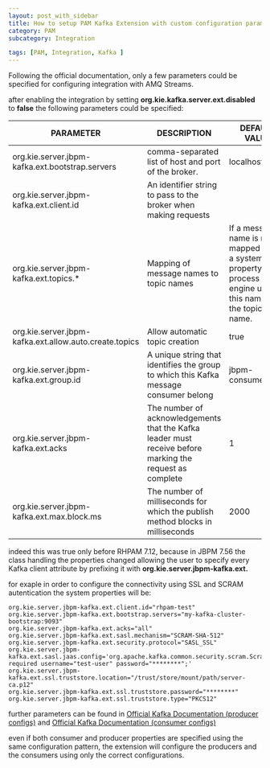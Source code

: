 ```yaml
---
layout: post_with_sidebar
title: How to setup PAM Kafka Extension with custom configuration parameters
category: PAM
subcategory: Integration

tags: [PAM, Integration, Kafka ]
---
```


Following the official documentation, only a few parameters could be specified for configuring integration with AMQ Streams.

after enabling the integration by setting **org.kie.kafka.server.ext.disabled** to **false** the following parameters could be specified:

| PARAMETER | DESCRIPTION | DEFAULT VALUE | OPTIONAL |
| --------- | ----------- | ------------- | -------- |
| org.kie.server.jbpm-kafka.ext.bootstrap.servers | comma-separated list of host and port of the broker. | localhost:9092 | false |
| org.kie.server.jbpm-kafka.ext.client.id | An identifier string to pass to the broker when making requests | | true |
| org.kie.server.jbpm-kafka.ext.topics.* | Mapping of message names to topic names | If a message name is not mapped using a system property, the process engine uses this name as the topic name. | true |
| org.kie.server.jbpm-kafka.ext.allow.auto.create.topics | Allow automatic topic creation | true | true |
| org.kie.server.jbpm-kafka.ext.group.id | A unique string that identifies the group to which this Kafka message consumer belong | jbpm-consumer | true |
| org.kie.server.jbpm-kafka.ext.acks | The number of acknowledgements that the Kafka leader must receive before marking the request as complete | 1 | true |
| org.kie.server.jbpm-kafka.ext.max.block.ms | The number of milliseconds for which the publish method blocks in milliseconds | 2000 | true

indeed this was true only before RHPAM 7.12, because in JBPM 7.56 the class handling the properties changed allowing the user to specify every Kafka client attribute by prefixing it with **org.kie.server.jbpm-kafka.ext.**

for exaple in order to configure the connectivity using SSL and SCRAM autentication the system properties will be:
~~~
org.kie.server.jbpm-kafka.ext.client.id="rhpam-test"
org.kie.server.jbpm-kafka.ext.bootstrap.servers="my-kafka-cluster-bootstrap:9093"
org.kie.server.jbpm-kafka.ext.acks="all"
org.kie.server.jbpm-kafka.ext.sasl.mechanism="SCRAM-SHA-512"
org.kie.server.jbpm-kafka.ext.security.protocol="SASL_SSL"
org.kie.server.jbpm-kafka.ext.sasl.jaas.config='org.apache.kafka.common.security.scram.ScramLoginModule required username="test-user" password="********";'
org.kie.server.jbpm-kafka.ext.ssl.truststore.location="/trust/store/mount/path/server-ca.p12"
org.kie.server.jbpm-kafka.ext.ssl.truststore.password="********"
org.kie.server.jbpm-kafka.ext.ssl.truststore.type="PKCS12"
~~~
further parameters can be found in [Official Kafka Documentation (producer configs)][kafka-doc-producer] and [Official Kafka Documentation (consumer configs)][kafka-doc-consumer]

even if both consumer and producer properties are specified using the same configuration pattern, the extension will configure the producers and the consumers using only the correct configurations.

[kafka-doc-producer]: https://kafka.apache.org/documentation/#producerconfigs
[kafka-doc-consumer]: https://kafka.apache.org/documentation/#consumerconfigs